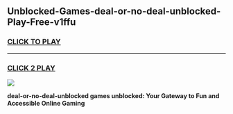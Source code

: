 
## Unblocked-Games-deal-or-no-deal-unblocked-Play-Free-v1ffu
<h3>
<a href="https://premium76.site?title=deal-or-no-deal-unblocked&ref=19M">CLICK TO PLAY</a></h3>
<hr>

<h3>
<a href="https://premium76.site?title=deal-or-no-deal-unblocked&ref=19M">CLICK 2 PLAY</a>
  
</h3>

<a href="https://premium76.site?title=deal-or-no-deal-unblocked&ref=19M"><img src="https://clearcache.store/games.png"></a>


**deal-or-no-deal-unblocked games unblocked: Your Gateway to Fun and Accessible Online Gaming**
